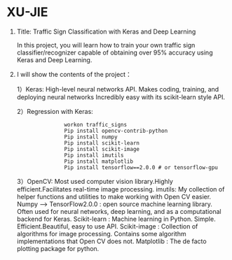 # XU-JIE

1. Title:  Traffic Sign Classification with Keras and Deep Learning

     In this project, you will learn how to train your own traffic sign classifier/recognizer capable of obtaining over 95% accuracy using Keras and Deep Learning.
   
2.   I will show the contents of the project：

     1）Keras: High-level neural networks API. Makes coding, training, and deploying neural networks
 Incredibly easy with its scikit-learn style API.
 
     2）Regression with Keras:
     
                        workon traffic_signs
                        Pip install opencv-contrib-python
                        Pip install numpy
                        Pip install scikit-learn
                        Pip install scikit-image
                        Pip install imutils
                        Pip install matplotlib
                        Pip install tensorflow==2.0.0 # or tensorflow-gpu 
                        
      3）OpenCV:  Most used computer vision library.Highly efficient.Facilitates real-time image processing.
         imutils:  My collection of helper functions and utilities to make working with Open CV easier.
         Numpy --> TensorFlow2.0.0 : open source machine learning library. Often used for neural networks, deep learning, and as a computational backend for Keras.
         Scikit-learn : Machine learning in Python. Simple. Efficient.Beautiful, easy to use API.
         Scikit-image : Collection of algorithms for image processing. Contains some algorithm implementations that Open CV does not.
         Matplotlib :  The de facto plotting package for python.

     
